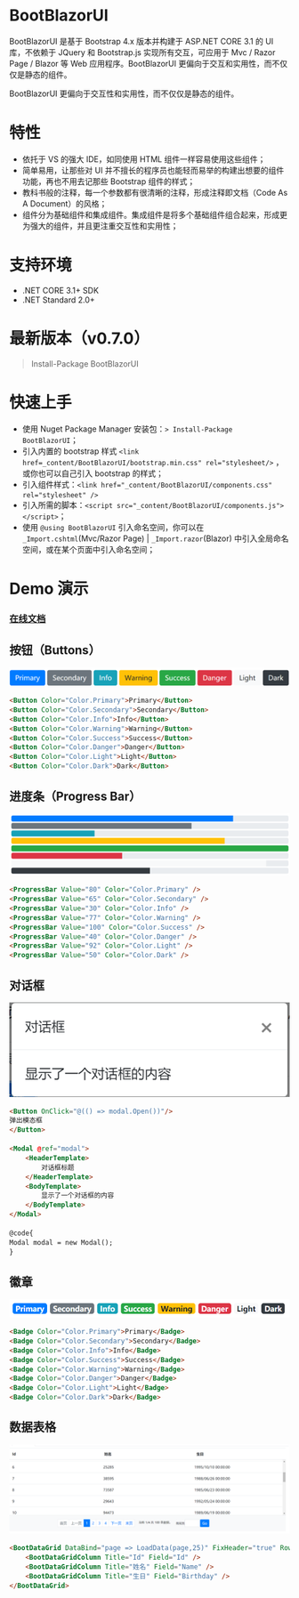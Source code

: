 # BootBlazorUI
BootBlazorUI 是基于 Bootstrap 4.x 版本并构建于 ASP.NET CORE 3.1 的 UI 库，不依赖于 JQuery 和 Bootstrap.js 实现所有交互，可应用于 Mvc / Razor Page / Blazor 等 Web 应用程序。BootBlazorUI 更偏向于交互和实用性，而不仅仅是静态的组件。

BootBlazorUI 更偏向于交互性和实用性，而不仅仅是静态的组件。

# 特性
* 依托于 VS 的强大 IDE，如同使用 HTML 组件一样容易使用这些组件；
* 简单易用，让那些对 UI 并不擅长的程序员也能轻而易举的构建出想要的组件功能，再也不用去记那些 Bootstrap 组件的样式；
* 教科书般的注释，每一个参数都有很清晰的注释，形成注释即文档（Code As A Document）的风格；
* 组件分为基础组件和集成组件。集成组件是将多个基础组件组合起来，形成更为强大的组件，并且更注重交互性和实用性；

# 支持环境
* .NET CORE 3.1+ SDK
* .NET Standard 2.0+

# 最新版本（v0.7.0）
> Install-Package BootBlazorUI

# 快速上手
* 使用 Nuget Package Manager 安装包：`> Install-Package BootBlazorUI`；
* 引入内置的 bootstrap 样式 `<link href=_content/BootBlazorUI/bootstrap.min.css" rel="stylesheet/>` ，或你也可以自己引入 bootstrap 的样式；
* 引入组件样式：`<link href="_content/BootBlazorUI/components.css" rel="stylesheet" />`
* 引入所需的脚本：`<script src="_content/BootBlazorUI/components.js"></script>`；
* 使用 `@using BootBlazorUI` 引入命名空间，你可以在 `_Import.cshtml`(Mvc/Razor Page) | `_Import.razor`(Blazor) 中引入全局命名空间，或在某个页面中引入命名空间；



# Demo 演示
### [在线文档](http://101.133.155.72/)

## 按钮（Buttons）
![按钮](img/demo-button.png)
```html
<Button Color="Color.Primary">Primary</Button>
<Button Color="Color.Secondary">Secondary</Button>
<Button Color="Color.Info">Info</Button>
<Button Color="Color.Warning">Warning</Button>
<Button Color="Color.Success">Success</Button>
<Button Color="Color.Danger">Danger</Button>
<Button Color="Color.Light">Light</Button>
<Button Color="Color.Dark">Dark</Button>
```
## 进度条（Progress Bar）
![进度条](img/demo-progress-bar.png)
```html
<ProgressBar Value="80" Color="Color.Primary" />
<ProgressBar Value="65" Color="Color.Secondary" />
<ProgressBar Value="30" Color="Color.Info" />
<ProgressBar Value="77" Color="Color.Warning" />
<ProgressBar Value="100" Color="Color.Success" />
<ProgressBar Value="40" Color="Color.Danger" />
<ProgressBar Value="92" Color="Color.Light" />
<ProgressBar Value="50" Color="Color.Dark" />
```

## 对话框
![对话框](img/demo-modal.png)
```html
<Button OnClick="@(() => modal.Open())"/>
弹出模态框
</Button>

<Modal @ref="modal">
    <HeaderTemplate>
        对话框标题
    </HeaderTemplate>
    <BodyTemplate>
        显示了一个对话框的内容
    </BodyTemplate>
</Modal>

@code{
Modal modal = new Modal();
}
```

## 徽章
![徽章](img/demo-badge.png)
```html
<Badge Color="Color.Primary">Primary</Badge>
<Badge Color="Color.Secondary">Secondary</Badge>
<Badge Color="Color.Info">Info</Badge>
<Badge Color="Color.Success">Success</Badge>
<Badge Color="Color.Warning">Warning</Badge>
<Badge Color="Color.Danger">Danger</Badge>
<Badge Color="Color.Light">Light</Badge>
<Badge Color="Color.Dark">Dark</Badge>
```
## 数据表格
![Demo Datagrid](img/demo-datagrid.png)
```html
<BootDataGrid DataBind="page => LoadData(page,25)" FixHeader="true" RowFixHeight="300" TotalRecordCount="totalCount" ShowPagination="true" PageSize="25">
    <BootDataGridColumn Title="Id" Field="Id" />
    <BootDataGridColumn Title="姓名" Field="Name" />
    <BootDataGridColumn Title="生日" Field="Birthday" />
</BootDataGrid>
```